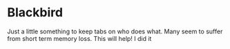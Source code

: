 # Blackbird

Just a little something to keep tabs on who does what. Many seem to suffer from short term memory loss. This will help! I did it